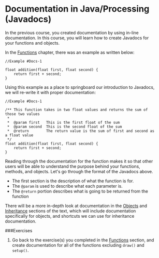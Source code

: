 # Documentation in Java/Processing (Javadocs)

In the previous course, you created documentation by using in-line documentation.  In this course, you will learn how to create Javadocs for your functions and objects.

In the [Functions](./functions_beyond_void.md) chapter, there was an example as written below:

```processing
//Example #Docs-1

float addition(float first, float second) {
    return first + second;
}
```

Using this example as a place to springboard our introduction to Javadocs, we will re-write it with proper documentation:

```processing
//Example #Docs-1

/** This function takes in two float values and returns the sum of those two values
 *
 *  @param first   This is the first float of the sum
 *  @param second  This is the second float of the sum
 *  @return        The return value is the sum of first and second as a float value
 */
float addition(float first, float second) {
    return first + second;
}
```

Reading through the documentation for the function makes it so that other users will be able to understand the purpose behind your functions, methods, and objects.  Let's go through the format of the Javadocs above.
* The first section is the description of what the function is for.
* The `@param` is used to describe what each parameter is.
* The `@return` portion describes what is going to be returned from the function

There will be a more in-depth look at documentation in the [Objects](./objects.md) and [Inheritance](./inheritance.md) sections of the text, which will include documentation specifically for objects, and shortcuts we can use for inheritance documentation.

###Exercises
1. Go back to the exercise(s) you completed in the [Functions](./functions_beyond_void.md) section, and create documentation for all of the functions excluding `draw()` and `setup()`.